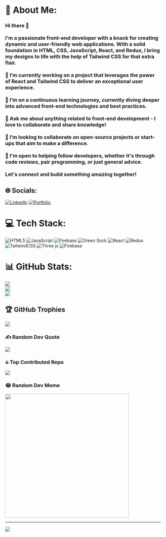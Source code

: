 # 💫 About Me:
### Hi there 👋<br><br>I'm a passionate front-end developer with a knack for creating dynamic and user-friendly web applications. With a solid foundation in **HTML**, **CSS**, **JavaScript**, **React**, and **Redux**, I bring my designs to life with the help of **Tailwind CSS** for that extra flair.<br><br>🔭 I’m currently working on a project that leverages the power of React and Tailwind CSS to deliver an exceptional user experience.<br><br>🌱 I’m on a continuous learning journey, currently diving deeper into advanced front-end technologies and best practices.<br><br>💬 Ask me about anything related to front-end development - I love to collaborate and share knowledge!<br><br>👯 I’m looking to collaborate on open-source projects or start-ups that aim to make a difference.<br><br>🤝 I'm open to helping fellow developers, whether it's through code reviews, pair programming, or just general advice.<br><br>Let's connect and build something amazing together!<br>


## 🌐 Socials:
[![LinkedIn](https://img.shields.io/badge/LinkedIn-%230077B5.svg?logo=linkedin&logoColor=white)](https://www.linkedin.com/in/sourabh-saini-8b5706182) 
[![Portfolio](https://img.shields.io/badge/Portfolio-%23000000.svg?logo=data:image/svg+xml;base64,PHN2ZyB4bWxucz0iaHR0cDovL3d3dy53My5vcmcvMjAwMC9zdmciIHdpZHRoPSI0MCIgaGVpZ2h0PSI0MCIgdmlld0JveD0iMCAwIDUwIDUwIj48dGV4dCB4PSI1IiB5PSI0MCIgZm9udC1mYW1pbHk9IkFyaWFsLCBzYW5zLXNlcmlmIiBmb250LXNpemU9IjM1IiBmaWxsPSIjZjZmNjI1Ij5TPC90ZXh0Pjwvc3ZnPg==)](https://sourabh-saini-portfolio.vercel.app/)



# 💻 Tech Stack:
![HTML5](https://img.shields.io/badge/html5-%23E34F26.svg?style=for-the-badge&logo=html5&logoColor=white) ![JavaScript](https://img.shields.io/badge/javascript-%23323330.svg?style=for-the-badge&logo=javascript&logoColor=%23F7DF1E) ![Firebase](https://img.shields.io/badge/firebase-%23039BE5.svg?style=for-the-badge&logo=firebase) ![Green Sock](https://img.shields.io/badge/green%20sock-88CE02?style=for-the-badge&logo=greensock&logoColor=white) ![React](https://img.shields.io/badge/react-%2320232a.svg?style=for-the-badge&logo=react&logoColor=%2361DAFB) ![Redux](https://img.shields.io/badge/redux-%23593d88.svg?style=for-the-badge&logo=redux&logoColor=white) ![TailwindCSS](https://img.shields.io/badge/tailwindcss-%2338B2AC.svg?style=for-the-badge&logo=tailwind-css&logoColor=white) ![Three js](https://img.shields.io/badge/threejs-black?style=for-the-badge&logo=three.js&logoColor=white) ![Firebase](https://img.shields.io/badge/Firebase-039BE5?style=for-the-badge&logo=Firebase&logoColor=white)
# 📊 GitHub Stats:
![](https://github-readme-stats.vercel.app/api?username=Sou6161&theme=omni&hide_border=false&include_all_commits=true&count_private=true)<br/>
![](https://github-readme-streak-stats.herokuapp.com/?user=Sou6161&theme=omni&hide_border=false)<br/>
![](https://github-readme-stats.vercel.app/api/top-langs/?username=Sou6161&theme=omni&hide_border=false&include_all_commits=true&count_private=true&layout=compact)

## 🏆 GitHub Trophies
![](https://github-profile-trophy.vercel.app/?username=Sou6161&theme=discord&no-frame=true&no-bg=false&margin-w=4)

### ✍️ Random Dev Quote
![](https://quotes-github-readme.vercel.app/api?type=horizontal&theme=tokyonight)

### 🔝 Top Contributed Repo
![](https://github-contributor-stats.vercel.app/api?username=Sou6161&limit=5&theme=juicyfresh&combine_all_yearly_contributions=true)

### 😂 Random Dev Meme
<img src='https://randommeme-five.vercel.app/' style="height: 400px;"/>

---
[![](https://visitcount.itsvg.in/api?id=Sou6161&icon=5&color=6)](https://visitcount.itsvg.in)

<!-- Proudly created with GPRM ( https://gprm.itsvg.in ) -->
